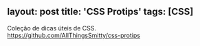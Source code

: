 layout: post
title: 'CSS Protips'
tags: [CSS]
---

Coleção de dicas úteis de CSS.<br>
<https://github.com/AllThingsSmitty/css-protips>

